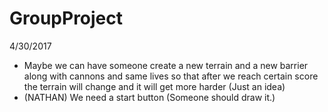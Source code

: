 # GroupProject

4/30/2017

- Maybe we can have someone create a new terrain and a new barrier along with cannons and same lives so that after we reach certain score the terrain will change and it will get more harder (Just an idea)
- (NATHAN) We need a start button (Someone should draw it.)
